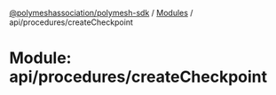 [@polymeshassociation/polymesh-sdk](../README.md) / [Modules](../modules.md) / api/procedures/createCheckpoint

# Module: api/procedures/createCheckpoint
